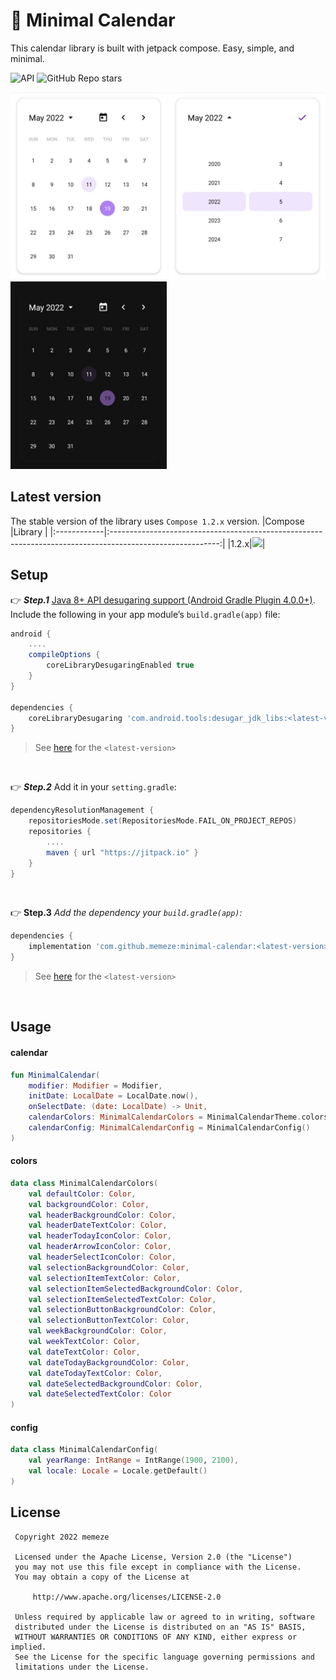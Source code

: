 # 📅 Minimal Calendar 
This calendar library is built with jetpack compose. Easy, simple, and minimal.  

![API](https://img.shields.io/badge/API-21+-blue) 
![GitHub Repo stars](https://img.shields.io/github/stars/memeze/minimal-calendar?color=yellow)

<img src="image/minimal-calendar-main.jpg" width="250" height="300"/> <img src="image/minimal-calendar-select.jpg" width="250" height="300"/> <img src="image/minimal-calendar-dark.jpg" width="250" height="300"/>

## Latest version
The stable version of the library uses `Compose 1.2.x` version.
|Compose      |Library                                                                                                    |
|:------------|:---------------------------------------------------------------------------------------------------------:|
|1.2.x|[![](https://img.shields.io/badge/JitPack-v1.1.8-brightgreen)](https://jitpack.io/#memeze/minimal-calendar)|


## Setup
👉 _**Step.1**_ [Java 8+ API desugaring support (Android Gradle Plugin 4.0.0+)](https://developer.android.com/studio/write/java8-support#library-desugaring).  
Include the following in your app module’s `build.gradle(app)` file:
```groovy
android {
    ....
    compileOptions {
        coreLibraryDesugaringEnabled true
    }
}

dependencies {
    coreLibraryDesugaring 'com.android.tools:desugar_jdk_libs:<latest-version>'
}
```
> See [here](https://mvnrepository.com/artifact/com.android.tools/desugar_jdk_libs) for the `<latest-version>`

</br>

👉 _**Step.2**_ Add it in your `setting.gradle`:
```groovy
dependencyResolutionManagement {
    repositoriesMode.set(RepositoriesMode.FAIL_ON_PROJECT_REPOS)
    repositories {
        ....
        maven { url "https://jitpack.io" }
    }
}
```

</br>

👉 **Step.3** _Add the dependency your `build.gradle(app)`:_
```groovy
dependencies {
    implementation 'com.github.memeze:minimal-calendar:<latest-version>'
}
```
> See [here](https://github.com/memeze/minimal-calendar#latest-version) for the `<latest-version>`

</br>

## Usage
#### calendar
```kotlin
fun MinimalCalendar(
    modifier: Modifier = Modifier,
    initDate: LocalDate = LocalDate.now(),
    onSelectDate: (date: LocalDate) -> Unit,
    calendarColors: MinimalCalendarColors = MinimalCalendarTheme.colors(),
    calendarConfig: MinimalCalendarConfig = MinimalCalendarConfig()
)
```
#### colors
```kotlin
data class MinimalCalendarColors(
    val defaultColor: Color,
    val backgroundColor: Color,
    val headerBackgroundColor: Color,
    val headerDateTextColor: Color,
    val headerTodayIconColor: Color,
    val headerArrowIconColor: Color,
    val headerSelectIconColor: Color,
    val selectionBackgroundColor: Color,
    val selectionItemTextColor: Color,
    val selectionItemSelectedBackgroundColor: Color,
    val selectionItemSelectedTextColor: Color,
    val selectionButtonBackgroundColor: Color,
    val selectionButtonTextColor: Color,
    val weekBackgroundColor: Color,
    val weekTextColor: Color,
    val dateTextColor: Color,
    val dateTodayBackgroundColor: Color,
    val dateTodayTextColor: Color,
    val dateSelectedBackgroundColor: Color,
    val dateSelectedTextColor: Color
)
```
#### config
```kotlin
data class MinimalCalendarConfig(
    val yearRange: IntRange = IntRange(1900, 2100),
    val locale: Locale = Locale.getDefault()
)
```

## License
```
 Copyright 2022 memeze

 Licensed under the Apache License, Version 2.0 (the "License")
 you may not use this file except in compliance with the License.
 You may obtain a copy of the License at

     http://www.apache.org/licenses/LICENSE-2.0

 Unless required by applicable law or agreed to in writing, software
 distributed under the License is distributed on an "AS IS" BASIS,
 WITHOUT WARRANTIES OR CONDITIONS OF ANY KIND, either express or implied.
 See the License for the specific language governing permissions and
 limitations under the License.
```

